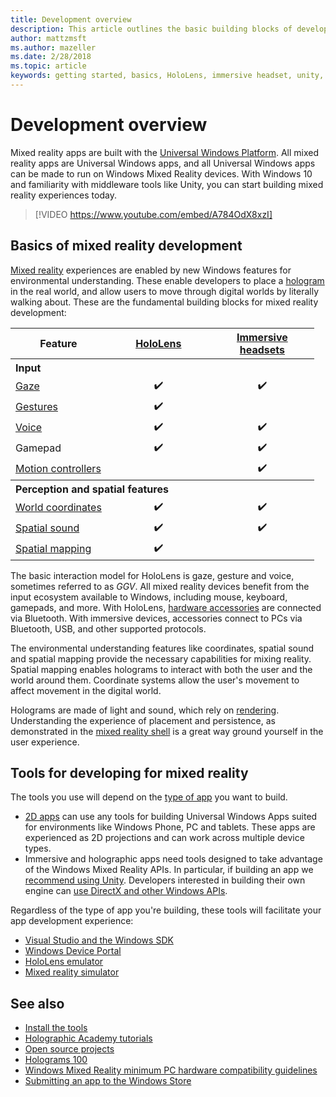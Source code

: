 ```yaml
---
title: Development overview
description: This article outlines the basic building blocks of developing a Windows Mixed Reality app.
author: mattzmsft
ms.author: mazeller
ms.date: 2/28/2018
ms.topic: article
keywords: getting started, basics, HoloLens, immersive headset, unity, visual studio
---
```




# Development overview

Mixed reality apps are built with the [Universal Windows Platform](https://dev.windows.com/en-us/getstarted). All mixed reality apps are Universal Windows apps, and all Universal Windows apps can be made to run on Windows Mixed Reality devices. With Windows 10 and familiarity with middleware tools like Unity, you can start building mixed reality experiences today.

>[!VIDEO https://www.youtube.com/embed/A784OdX8xzI]

## Basics of mixed reality development

[Mixed reality](mixed-reality.md) experiences are enabled by new Windows features for environmental understanding. These enable developers to place a [hologram](hologram.md) in the real world, and allow users to move through digital worlds by literally walking about. These are the fundamental building blocks for mixed reality development:

<table>
<tr>
<th>Feature</th><th style="width:150px"> <a href="hololens-hardware-details.md">HoloLens</a></th><th style="width:150px"> <a href="immersive-headset-hardware-details.md">Immersive headsets</a></th>
</tr><tr>
<th colspan="3" style="text-align: left;"> Input</th>
</tr><tr>
<td> <a href="gaze.md">Gaze</a></td><td style="text-align: center;">✔️</td><td style="text-align: center;">✔️</td>
</tr><tr>
<td> <a href="gestures.md">Gestures</a></td><td style="text-align: center;">✔️</td><td></td>
</tr><tr>
<td> <a href="voice-input.md">Voice</a></td><td style="text-align: center;">✔️</td><td style="text-align: center;">✔️</td>
</tr><tr>
<td> Gamepad</td><td style="text-align: center;">✔️</td><td style="text-align: center;">✔️</td>
</tr><tr>
<td> <a href="motion-controllers.md">Motion controllers</a></td><td></td><td style="text-align: center;">✔️</td>
</tr><tr>
<th colspan="3" style="text-align: left;"> Perception and spatial features</th>
</tr><tr>
<td> <a href="coordinate-systems.md">World coordinates</a></td><td style="text-align: center;">✔️</td><td style="text-align: center;">✔️</td>
</tr><tr>
<td> <a href="spatial-sound.md">Spatial sound</a></td><td style="text-align: center;">✔️</td><td style="text-align: center;">✔️</td>
</tr><tr>
<td> <a href="spatial-mapping.md">Spatial mapping</a></td><td style="text-align: center;">✔️</td><td></td>
</tr>
</table>



The basic interaction model for HoloLens is gaze, gesture and voice, sometimes referred to as *GGV*. All mixed reality devices benefit from the input ecosystem available to Windows, including mouse, keyboard, gamepads, and more. With HoloLens, [hardware accessories](hardware-accessories.md) are connected via Bluetooth. With immersive devices, accessories connect to PCs via Bluetooth, USB, and other supported protocols.

The environmental understanding features like coordinates, spatial sound and spatial mapping provide the necessary capabilities for mixing reality. Spatial mapping enables holograms to interact with both the user and the world around them. Coordinate systems allow the user's movement to affect movement in the digital world.

Holograms are made of light and sound, which rely on [rendering](rendering.md). Understanding the experience of placement and persistence, as demonstrated in the [mixed reality shell](navigating-the-windows-mixed-reality-home.md) is a great way ground yourself in the user experience.

## Tools for developing for mixed reality

The tools you use will depend on the [type of app](app-views.md) you want to build.
* [2D apps](building-2d-apps.md) can use any tools for building Universal Windows Apps suited for environments like Windows Phone, PC and tablets. These apps are experienced as 2D projections and can work across multiple device types.
* Immersive and holographic apps need tools designed to take advantage of the Windows Mixed Reality APIs. In particular, if building an app we [recommend using Unity](unity-development-overview.md). Developers interested in building their own engine can [use DirectX and other Windows APIs](directx-development-overview.md).

Regardless of the type of app you're building, these tools will facilitate your app development experience:
* [Visual Studio and the Windows SDK](using-visual-studio.md)
* [Windows Device Portal](using-the-windows-device-portal.md)
* [HoloLens emulator](using-the-hololens-emulator.md)
* [Mixed reality simulator](using-the-windows-mixed-reality-simulator.md)

## See also
* [Install the tools](install-the-tools.md)
* [Holographic Academy tutorials](academy.md)
* [Open source projects](https://developer.microsoft.com/en-us/windows/mixed-reality/community#open_source_projects)
* [Holograms 100](holograms-100.md)
* [Windows Mixed Reality minimum PC hardware compatibility guidelines](https://docs.microsoft.com/en-us/windows/mixed-reality/enthusiast-guide/windows-mixed-reality-minimum-pc-hardware-compatibility-guidelines)
* [Submitting an app to the Windows Store](submitting-an-app-to-the-microsoft-store.md)
